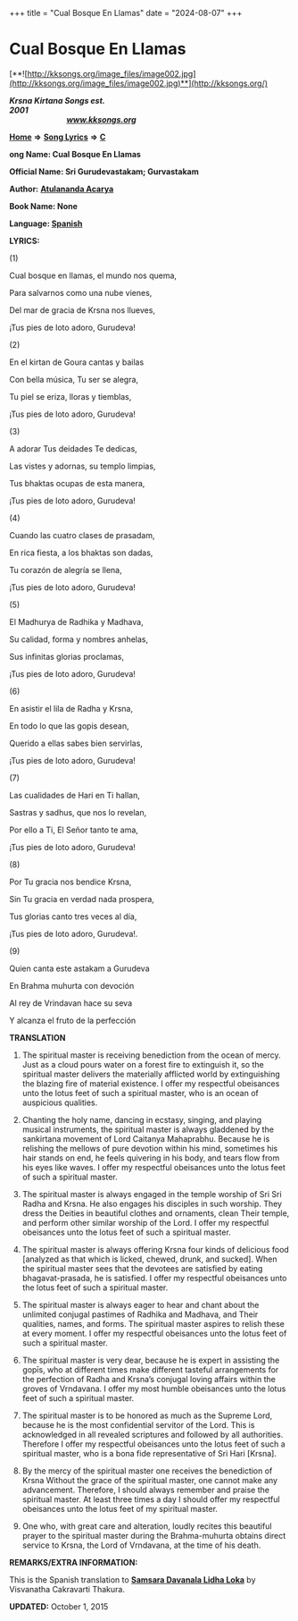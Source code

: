 +++
title = "Cual Bosque En Llamas"
date = "2024-08-07"
+++

# Cual Bosque En Llamas
[**![http://kksongs.org/image_files/image002.jpg](http://kksongs.org/image_files/image002.jpg)**](http://kksongs.org/)

**_Krsna Kirtana Songs est. 2001_**                                                                                                                                                 **_www.kksongs.org_**

**[Home](http://kksongs.org/)** **⇒** **[Song Lyrics](http://kksongs.org/lyrics.html)** **⇒** **[C](http://kksongs.org/songs/song_c.html)**

**ong Name: Cual Bosque En Llamas**

**Official Name: Sri Gurudevastakam; Gurvastakam**

**Author:** [**Atulananda Acarya**](http://kksongs.org/authors/list/atulananda.html)

**Book Name: None**

**Language: [Spanish](http://kksongs.org/language/list/spanish.html)**

**LYRICS:**

(1)

Cual bosque en llamas, el mundo nos quema,

Para salvarnos como una nube vienes,

Del mar de gracia de Krsna nos llueves,

¡Tus pies de loto adoro, Gurudeva!

(2)

En el kirtan de Goura cantas y bailas

Con bella música, Tu ser se alegra,

Tu piel se eriza, lloras y tiemblas,

¡Tus pies de loto adoro, Gurudeva!

(3)

A adorar Tus deidades Te dedicas,

Las vistes y adornas, su templo limpias,

Tus bhaktas ocupas de esta manera,

¡Tus pies de loto adoro, Gurudeva!

(4)

Cuando las cuatro clases de prasadam,

En rica fiesta, a los bhaktas son dadas,

Tu corazón de alegría se llena,

¡Tus pies de loto adoro, Gurudeva!

(5)

El Madhurya de Radhika y Madhava,

Su calidad, forma y nombres anhelas,

Sus infinitas glorias proclamas,

¡Tus pies de loto adoro, Gurudeva!

(6)

En asistir el lila de Radha y Krsna,

En todo lo que las gopis desean,

Querido a ellas sabes bien servirlas,

¡Tus pies de loto adoro, Gurudeva!

(7)

Las cualidades de Hari en Ti hallan,

Sastras y sadhus, que nos lo revelan,

Por ello a Ti, El Señor tanto te ama,

¡Tus pies de loto adoro, Gurudeva!

(8)

Por Tu gracia nos bendice Krsna,

Sin Tu gracia en verdad nada prospera,

Tus glorias canto tres veces al día,

¡Tus pies de loto adoro, Gurudeva!.

(9)

Quien canta este astakam a Gurudeva

En Brahma muhurta con devoción

Al rey de Vrindavan hace su seva

Y alcanza el fruto de la perfección

**TRANSLATION**

1) The spiritual master is receiving benediction from the ocean of mercy. Just as a cloud pours water on a forest fire to extinguish it, so the spiritual master delivers the materially afflicted world by extinguishing the blazing fire of material existence. I offer my respectful obeisances unto the lotus feet of such a spiritual master, who is an ocean of auspicious qualities.

2) Chanting the holy name, dancing in ecstasy, singing, and playing musical instruments, the spiritual master is always gladdened by the sankirtana movement of Lord Caitanya Mahaprabhu. Because he is relishing the mellows of pure devotion within his mind, sometimes his hair stands on end, he feels quivering in his body, and tears flow from his eyes like waves. I offer my respectful obeisances unto the lotus feet of such a spiritual master.

3) The spiritual master is always engaged in the temple worship of Sri Sri Radha and Krsna. He also engages his disciples in such worship. They dress the Deities in beautiful clothes and ornaments, clean Their temple, and perform other similar worship of the Lord. I offer my respectful obeisances unto the lotus feet of such a spiritual master.

4) The spiritual master is always offering Krsna four kinds of delicious food \[analyzed as that which is licked, chewed, drunk, and sucked\]. When the spiritual master sees that the devotees are satisfied by eating bhagavat-prasada, he is satisfied. I offer my respectful obeisances unto the lotus feet of such a spiritual master.

5) The spiritual master is always eager to hear and chant about the unlimited conjugal pastimes of Radhika and Madhava, and Their qualities, names, and forms. The spiritual master aspires to relish these at every moment. I offer my respectful obeisances unto the lotus feet of such a spiritual master.

6) The spiritual master is very dear, because he is expert in assisting the gopīs, who at different times make different tasteful arrangements for the perfection of Radha and Krsna’s conjugal loving affairs within the groves of Vrndavana. I offer my most humble obeisances unto the lotus feet of such a spiritual master.

7) The spiritual master is to be honored as much as the Supreme Lord, because he is the most confidential servitor of the Lord. This is acknowledged in all revealed scriptures and followed by all authorities. Therefore I offer my respectful obeisances unto the lotus feet of such a spiritual master, who is a bona fide representative of Sri Hari \[Krsna\].

8) By the mercy of the spiritual master one receives the benediction of Krsna Without the grace of the spiritual master, one cannot make any advancement. Therefore, I should always remember and praise the spiritual master. At least three times a day I should offer my respectful obeisances unto the lotus feet of my spiritual master.

9) One who, with great care and alteration, loudly recites this beautiful prayer to the spiritual master during the Brahma-muhurta obtains direct service to Krsna, the Lord of Vrndavana, at the time of his death.

**REMARKS/EXTRA INFORMATION:**

This is the Spanish translation to **[Samsara Davanala Lidha Loka](http://kksongs.org/songs/s/samsaradavanala.html)** by Visvanatha Cakravarti Thakura.

**UPDATED:** October 1, 2015